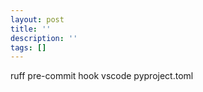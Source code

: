 ```yaml
---
layout: post
title: ''
description: ''
tags: []
---
```



ruff
pre-commit hook
vscode
pyproject.toml
